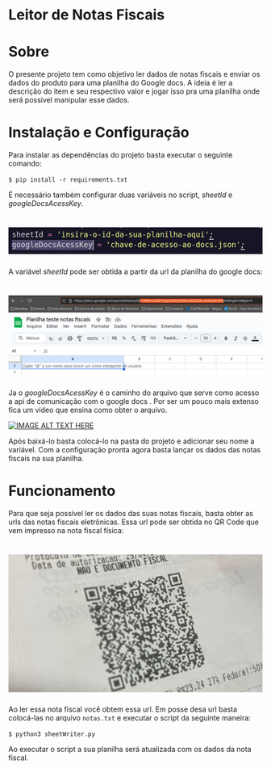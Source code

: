 # Leitor de Notas Fiscais

# Sobre

O presente projeto tem como objetivo ler dados de notas fiscais e enviar os dados do produto para uma planilha do Google docs. A ideia é ler a descrição do item e seu respectivo valor
e jogar isso pra uma planilha onde será possível manipular esse dados.

# Instalação e Configuração

Para instalar as dependências do projeto basta executar o seguinte comando:

`$ pip install -r requirements.txt`

É necessário também configurar duas variáveis no script, _sheetId_ e _googleDocsAcessKey_.

<h1>
  <img alt="img_codigo" title="img_codigo" src="/img/img_codigo.png">  
</h1>

A variável _sheetId_ pode ser obtida a partir da url da planilha do google docs:

<h1>
  <img alt="img_planilha" title="img_planilha" src="/img/img_url_planilha.png">  
</h1>

Ja o _googleDocsAcessKey_ é o caminho do arquivo que serve como acesso a api de comunicação com o google docs . Por ser um pouco mais extenso fica um video que ensina como obter o arquivo.

[![IMAGE ALT TEXT HERE](https://img.youtube.com/vi/w533wJuilao/0.jpg)](https://www.youtube.com/watch?v=w533wJuilao)

Após baixá-lo basta colocá-lo na pasta do projeto e adicionar seu nome a variável. Com a configuração pronta agora basta lançar os dados das notas fiscais na sua planilha.

# Funcionamento

Para que seja possível ler os dados das suas notas fiscais, basta obter as urls das notas fiscais eletrônicas. Essa url pode ser obtida no QR Code que vem impresso na nota fiscal física:

<h1>
  <img alt="img_nota_fiscal" title="img_nota_fiscal" src="/img/img_nota_fiscal.png">  
</h1>

Ao ler essa nota fiscal você obtem essa url. Em posse desa url basta colocá-las no arquivo `notas.txt` e executar o script da seguinte maneira:

`$ python3 sheetWriter.py`

Ao executar o script a sua planilha será atualizada com os dados da nota fiscal.
